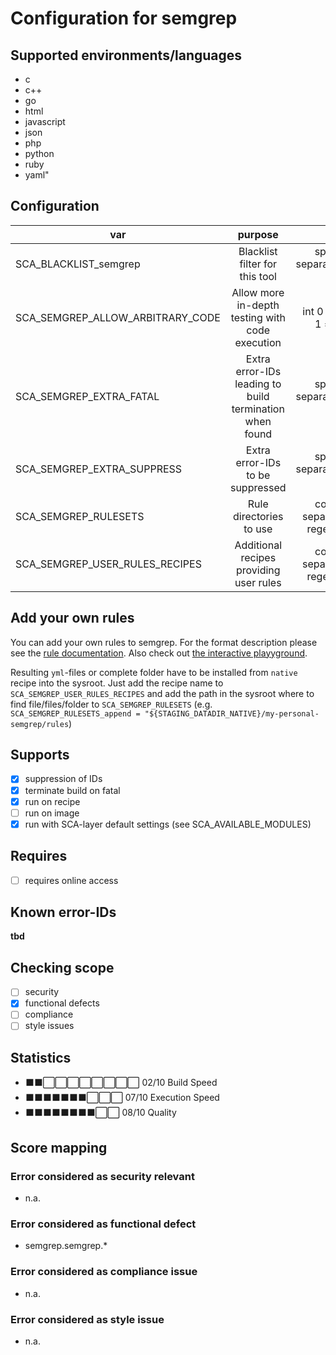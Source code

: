 # Configuration for semgrep

## Supported environments/languages

* c
* c++
* go
* html
* javascript
* json
* php
* python
* ruby
* yaml"

## Configuration

| var | purpose | type | default |
| ------------- |:-------------:| -----:| -----:
| SCA_BLACKLIST_semgrep | Blacklist filter for this tool | space-separated-list | ""
| SCA_SEMGREP_ALLOW_ARBITRARY_CODE | Allow more in-depth testing with code execution | int 0 = no, 1 = yes| "1"
| SCA_SEMGREP_EXTRA_FATAL | Extra error-IDs leading to build termination when found | space-separated-list | "":
| SCA_SEMGREP_EXTRA_SUPPRESS | Extra error-IDs to be suppressed | space-separated-list | ""
| SCA_SEMGREP_RULESETS | Rule directories to use | comma separated regex list | see `sca-semgrep.bbclass`
| SCA_SEMGREP_USER_RULES_RECIPES | Additional recipes providing user rules | comma separated regex list | ""

## Add your own rules

You can add your own rules to semgrep. For the format description please see the [rule documentation](https://semgrep.dev/docs/writing-rules/rule-syntax/).
Also check out [the interactive playyground](https://semgrep.dev/learn).

Resulting `yml`-files or complete folder have to be installed from `native` recipe into the sysroot.
Just add the recipe name to `SCA_SEMGREP_USER_RULES_RECIPES` and add the path in the sysroot where to find file/files/folder to `SCA_SEMGREP_RULESETS` (e.g. `SCA_SEMGREP_RULESETS_append = "${STAGING_DATADIR_NATIVE}/my-personal-semgrep/rules`)

## Supports

* [x] suppression of IDs
* [x] terminate build on fatal
* [x] run on recipe
* [ ] run on image
* [x] run with SCA-layer default settings (see SCA_AVAILABLE_MODULES)

## Requires

* [ ] requires online access

## Known error-IDs

__tbd__

## Checking scope

* [ ] security
* [x] functional defects
* [ ] compliance
* [ ] style issues

## Statistics

* ⬛⬛⬜⬜⬜⬜⬜⬜⬜⬜ 02/10 Build Speed
* ⬛⬛⬛⬛⬛⬛⬛⬜⬜⬜ 07/10 Execution Speed
* ⬛⬛⬛⬛⬛⬛⬛⬛⬜⬜ 08/10 Quality

## Score mapping

### Error considered as security relevant

* n.a.

### Error considered as functional defect

* semgrep.semgrep.*

### Error considered as compliance issue

* n.a.

### Error considered as style issue

* n.a.
